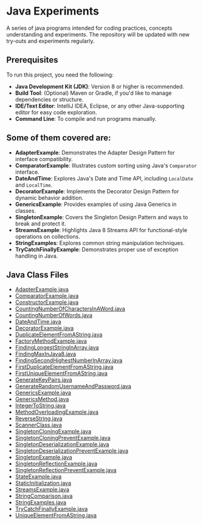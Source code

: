 # Java Experiments
A series of java programs intended for coding practices, concepts understanding and experiments. 
The repository will be updated with new try-outs and experiments regularly.

## Prerequisites

To run this project, you need the following:

- **Java Development Kit (JDK)**: Version 8 or higher is recommended.
- **Build Tool**: (Optional) Maven or Gradle, if you'd like to manage dependencies or structure.
- **IDE/Text Editor**: IntelliJ IDEA, Eclipse, or any other Java-supporting editor for easy code exploration.
- **Command Line**: To compile and run programs manually.

## Some of them covered are:

- **AdapterExample**: Demonstrates the Adapter Design Pattern for interface compatibility.
- **ComparatorExample**: Illustrates custom sorting using Java's `Comparator` interface.
- **DateAndTime**: Explores Java's Date and Time API, including `LocalDate` and `LocalTime`.
- **DecoratorExample**: Implements the Decorator Design Pattern for dynamic behavior addition.
- **GenericsExample**: Provides examples of using Java Generics in classes.
- **SingletonExample**: Covers the Singleton Design Pattern and ways to break and protect it.
- **StreamsExample**: Highlights Java 8 Streams API for functional-style operations on collections.
- **StringExamples**: Explores common string manipulation techniques.
- **TryCatchFinallyExample**: Demonstrates proper use of exception handling in Java.

## Java Class Files

- [AdapterExample.java](./src/AdapterExample.java)
- [ComparatorExample.java](./src/ComparatorExample.java)
- [ConstructorExample.java](./src/ConstructorExample.java)
- [CountingNumberOfCharactersInAWord.java](./src/CountingNumberOfCharactersInAWord.java)
- [CountingNumberOfWords.java](./src/CountingNumberOfWords.java)
- [DateAndTime.java](./src/DateAndTime.java)
- [DecoratorExample.java](./src/DecoratorExample.java)
- [DuplicateElementFromAString.java](./src/DuplicateElementFromAString.java)
- [FactoryMethodExample.java](./src/FactoryMethodExample.java)
- [FindingLongestStringInArray.java](./src/FindingLongestStringInArray.java)
- [FindingMaxInJava8.java](./src/FindingMaxInJava8.java)
- [FindingSecondHighestNumberInArray.java](./src/FindingSecondHighestNumberInArray.java)
- [FirstDuplicateElementFromAString.java](./src/FirstDuplicateElementFromAString.java)
- [FirstUniqueElementFromAString.java](./src/FirstUniqueElementFromAString.java)
- [GenerateKeyPairs.java](./src/GenerateKeyPairs.java)
- [GenerateRandomUsernameAndPassword.java](./src/GenerateRandomUsernameAndPassword.java)
- [GenericsExample.java](./src/GenericsExample.java)
- [GenericsMethod.java](./src/GenericsMethod.java)
- [IntegerToString.java](./src/IntegerToString.java)
- [MethodOverloadingExample.java](./src/MethodOverloadingExample.java)
- [ReverseString.java](./src/ReverseString.java)
- [ScannerClass.java](./src/ScannerClass.java)
- [SingletonCloningExample.java](./src/SingletonCloningExample.java)
- [SingletonCloningPreventExample.java](./src/SingletonCloningPreventExample.java)
- [SingletonDeserializationExample.java](./src/SingletonDeserializationExample.java)
- [SingletonDeserializationPreventExample.java](./src/SingletonDeserializationPreventExample.java)
- [SingletonExample.java](./src/SingletonExample.java)
- [SingletonReflectionExample.java](./src/SingletonReflectionExample.java)
- [SingletonReflectionPreventExample.java](./src/SingletonReflectionPreventExample.java)
- [StateExample.java](./src/StateExample.java)
- [StaticInitialization.java](./src/StaticInitialization.java)
- [StreamsExample.java](./src/StreamsExample.java)
- [StringComparison.java](./src/StringComparison.java)
- [StringExamples.java](./src/StringExamples.java)
- [TryCatchFinallyExample.java](./src/TryCatchFinallyExample.java)
- [UniqueElementFromAString.java](./src/UniqueElementFromAString.java)
